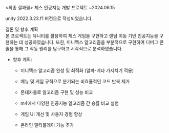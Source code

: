 <최종 결과물>
체스 인공지능 개발 프로젝트 ~2024.06.15

unity 2022.3.23.f1 버전으로 작성되었습니다. 




결론 및 향후 계획 <br>
본 프로젝트는 유니티를 활용하여 체스 게임을 구현하고 랜덤 이동 기반 인공지능을 구현하는 데 성공하였습니다. 또한, 미니맥스 알고리즘을 부분적으로 구현하여 디버그 콘솔을 통해 그 작동 원리를 탐구하고 시각적으로 분석하였습니다. <br>

* 향후 계획:
   
    * 미니맥스 알고리즘 완성 및 최적화 (알파-베타 가지치기 적용)
    
    * 메뉴 및 게임 규칙으로 분기되는 비효율적인 코드 반복 제거
      
    * 몬테카를로 알고리즘 구현 및 성능 비교 

    * m4에서 다양한 인공지능 알고리즘 간 승률 비교 실험 

    * 게임 UI 개선 및 사용자 경험 향상 

    * 온라인 멀티플레이 기능 추가 

